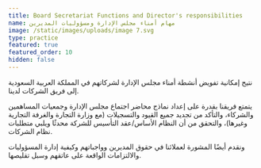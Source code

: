 ```yaml
---
title: Board Secretariat Functions and Director's responsibilities
name: مهام أمناء مجلس الإدارة ومسؤوليات المديرين
image: /static/images/uploads/image 7.svg
type: practice
featured: true
featured_order: 10
hidden: false
---
```

نتيح إمكانية تفويض أنشطة أمناء مجلس الإدارة لشركاتهم في المملكة العربية السعودية إلى فريق الشركات لدينا.

يتمتع فريقنا بقدرة على إعداد نماذج محاضر اجتماع مجلس الإدارة وجمعيات المساهمين والشركاء، والتأكد من تجديد جميع القيود والتسجيلات (مع وزارة التجارة والغرفة التجارية وغيرها)، والتحقق من أن النظام الأساس/عقد التأسيس للشركة محدثًا ويلبي متطلبات نظام الشركات.

ونقدم أيضًا المشورة لعملائنا في حقوق المديرين وواجباتهم وكيفية إدارة المسؤوليات والالتزامات الواقعة على عاتقهم وسبل تقليصها.

